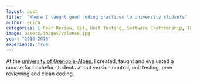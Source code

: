 ```yaml
---
layout: post
title:  "Where I taught good coding practices to university students"
author: erica
categories: [ Peer Review, Git, Unit Testing, Software Craftmanship, Teaching, Practical experience formalisation, Pedagogy, Group management]
image: assets/images/valence.jpg
year: "2016-2018"
experience: true
---
```


At the <a href="https://www.iut-valence.fr/nos-formations/licences-professionnelles/lp-metiers-de-l-informatique-conception-developpement-et-test-de-logiciels-parcours-codage-d-applications-et-de-systemes-informatiques-repartis-casir--249741.kjsp">university of Grenoble-Alpes</a>, I created, taught and evaluated a course for bachelor students about version control, unit testing, peer reviewing and clean coding. 
